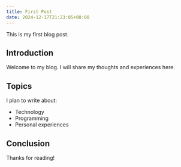 ```yaml
---
title: First Post
date: 2024-12-17T21:23:05+08:00
---
```


This is my first blog post.

## Introduction

Welcome to my blog. I will share my thoughts and experiences here.

## Topics

I plan to write about:
* Technology
* Programming
* Personal experiences

## Conclusion

Thanks for reading!
